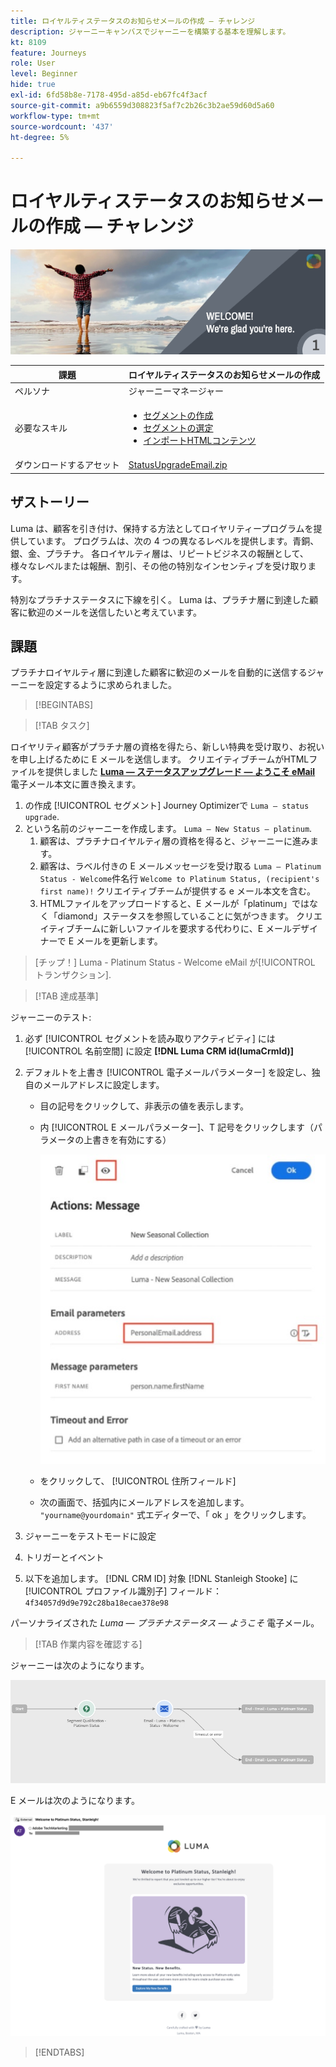 ```yaml
---
title: ロイヤルティステータスのお知らせメールの作成 — チャレンジ
description: ジャーニーキャンバスでジャーニーを構築する基本を理解します。
kt: 8109
feature: Journeys
role: User
level: Beginner
hide: true
exl-id: 6fd58b8e-7178-495d-a85d-eb67fc4f3acf
source-git-commit: a9b6559d308823f5af7c2b26c3b2ae59d60d5a60
workflow-type: tm+mt
source-wordcount: '437'
ht-degree: 5%

---
```


# ロイヤルティステータスのお知らせメールの作成 — チャレンジ

![ロイヤルティステータスのお知らせメール — チャレンジバナー](/help/challenges/assets/email-assets/luma-transactional-onboarding-1.png)

| 課題 | ロイヤルティステータスのお知らせメールの作成 |
|---|---|
| ペルソナ | ジャーニーマネージャー |
| 必要なスキル | <ul><li>[セグメントの作成](https://experienceleague.adobe.com/docs/journey-optimizer-learn/tutorials/profiles-segments-subscriptions/create-segments.html)</li> <li>[セグメントの選定](https://experienceleague.adobe.com/docs/journey-optimizer-learn/tutorials/create-journeys/use-case-read-segment-qualification.html)</li><li>[インポートHTMLコンテンツ](https://experienceleague.adobe.com/docs/journey-optimizer-learn/tutorials/create-messages/create-emails/import-and-author-html-email-content.html)</li></ul> |
| ダウンロードするアセット | [StatusUpgradeEmail.zip](/help/challenges/assets/email-assets/StatusUpgradeEmail.zip) |

## ザストーリー

Luma は、顧客を引き付け、保持する方法としてロイヤリティープログラムを提供しています。 プログラムは、次の 4 つの異なるレベルを提供します。青銅、銀、金、プラチナ。 各ロイヤルティ層は、リピートビジネスの報酬として、様々なレベルまたは報酬、割引、その他の特別なインセンティブを受け取ります。

特別なプラチナステータスに下線を引く。 Luma は、プラチナ層に到達した顧客に歓迎のメールを送信したいと考えています。

## 課題

プラチナロイヤルティ層に到達した顧客に歓迎のメールを自動的に送信するジャーニーを設定するように求められました。

>[!BEGINTABS]

>[!TAB タスク]

ロイヤリティ顧客がプラチナ層の資格を得たら、新しい特典を受け取り、お祝いを申し上げるために E メールを送信します。 クリエイティブチームがHTMLファイルを提供しました **[Luma — ステータスアップグレード — ようこそ eMail](/help/challenges/assets/email-assets/StatusUpgradeEmail.zip)** 電子メール本文に置き換えます。

1. の作成 [!UICONTROL セグメント] Journey Optimizerで `Luma – status upgrade`.
2. という名前のジャーニーを作成します。 `Luma – New Status – platinum`.
   1. 顧客は、プラチナロイヤルティ層の資格を得ると、ジャーニーに進みます。
   2. 顧客は、ラベル付きの E メールメッセージを受け取る `Luma – Platinum Status - Welcome`件名行 `Welcome to Platinum Status, (recipient's first name)!` クリエイティブチームが提供する e メール本文を含む。
   3. HTMLファイルをアップロードすると、E メールが「platinum」ではなく「diamond」ステータスを参照していることに気がつきます。 クリエイティブチームに新しいファイルを要求する代わりに、E メールデザイナーで E メールを更新します。

>[チップ！]
> Luma - Platinum Status - Welcome eMail が[!UICONTROL トランザクション].


>[!TAB 達成基準]

ジャーニーのテスト:

1. 必ず [!UICONTROL セグメントを読み取りアクティビティ] には [!UICONTROL 名前空間] に設定 **[!DNL Luma CRM id(lumaCrmId)]**
2. デフォルトを上書き [!UICONTROL 電子メールパラメーター] を設定し、独自のメールアドレスに設定します。
   * 目の記号をクリックして、非表示の値を表示します。
   * 内 [!UICONTROL E メールパラメーター]、T 記号をクリックします（パラメータの上書きを有効にする）

       ![ 電子メールパラメーターを上書き ](/help/challenges/assets/c3-override-email-paramters.jpg)
   
   * をクリックして、 [!UICONTROL 住所フィールド]
   * 次の画面で、括弧内にメールアドレスを追加します。 `"yourname@yourdomain"` 式エディターで、「 ok 」をクリックします。


3. ジャーニーをテストモードに設定
4. トリガーとイベント
5. 以下を追加します。 [!DNL CRM ID] 対象 [!DNL Stanleigh Stooke] に [!UICONTROL プロファイル識別子] フィールド： `4f34057d9d9e792c28ba18ecae378e98`

パーソナライズされた *Luma — プラチナステータス — ようこそ* 電子メール。

>[!TAB 作業内容を確認する]

ジャーニーは次のようになります。

![platinum-status-upgrade-journey](/help/challenges/assets/journey-luma-status-upgrade.png)


E メールは次のようになります。

![Luma — ステータスアップグレード — ようこそ eMail](/help/challenges/assets/status-upgrade-welcome-email.png)

>[!ENDTABS]
